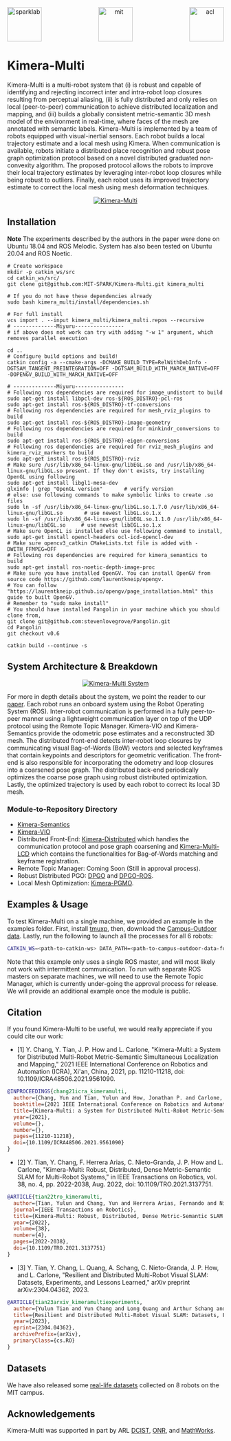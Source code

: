 <div align="center">
  <a href="https://mit.edu/sparklab/">
    <img align="left" src="images/spark_logo.png" height="80" alt="sparklab">
  </a>
  <a href="https://mit.edu">
    <img align="center" src="images/mit_logo.png" height="80" alt="mit">
  </a>
  <a href="http://acl.mit.edu/">
    <img align="right" src="images/acl_logo.jpeg" height="80" alt="acl">
  </a>
</div>

# Kimera-Multi

Kimera-Multi is a multi-robot system that 
(i) is robust and capable of identifying and rejecting incorrect inter and intra-robot loop closures resulting from perceptual aliasing, 
(ii) is fully distributed and only relies on local (peer-to-peer) communication to achieve distributed localization and mapping,
and (iii) builds a globally consistent metric-semantic 3D mesh model of the environment in real-time, where faces of the mesh are annotated with semantic labels. Kimera-Multi is implemented by a team of robots equipped with visual-inertial sensors. Each robot builds a local trajectory estimate and a local mesh using Kimera. When communication is available, robots initiate a distributed place recognition and robust pose graph optimization protocol based on a novel distributed graduated non-convexity algorithm. The proposed protocol allows the robots to improve their local trajectory estimates by leveraging inter-robot loop closures while being robust to outliers. Finally, each robot uses its improved trajectory estimate to correct the local mesh using mesh deformation techniques.

<p align="center">
    <a href="https://youtu.be/G8PktlQ82uw">
    <img src="images/kimera_multi.png" alt="Kimera-Multi">
    </a>
</p>

## Installation

**Note**
The experiments described by the authors in the paper were done on Ubuntu 18.04 and ROS Melodic.
System has also been tested on Ubuntu 20.04 and ROS Noetic.
```
# Create workspace
mkdir -p catkin_ws/src
cd catkin_ws/src/
git clone git@github.com:MIT-SPARK/Kimera-Multi.git kimera_multi

# If you do not have these dependencies already
sudo bash kimera_multi/install/dependencies.sh

# For full install
vcs import . --input kimera_multi/kimera_multi.repos --recursive
# --------------Miyuru----------------
# if above does not work can try with adding "-w 1" argument, which removes parallel execution  

cd ..
# Configure build options and build!
catkin config -a --cmake-args -DCMAKE_BUILD_TYPE=RelWithDebInfo -DGTSAM_TANGENT_PREINTEGRATION=OFF -DGTSAM_BUILD_WITH_MARCH_NATIVE=OFF -DOPENGV_BUILD_WITH_MARCH_NATIVE=OFF

# --------------Miyuru----------------
# Following ros dependencies are required for image_undistort to build
sudo apt-get install libpcl-dev ros-${ROS_DISTRO}-pcl-ros
sudo apt-get install ros-${ROS_DISTRO}-tf-conversions
# Following ros dependencies are required for mesh_rviz_plugins to build
sudo apt-get install ros-${ROS_DISTRO}-image-geometry
# Following ros dependencies are required for minkindr_conversions to build
sudo apt-get install ros-${ROS_DISTRO}-eigen-conversions
# Following ros dependencies are required for rviz_mesh_plugins and kimera_rviz_markers to build
sudo apt-get install ros-${ROS_DISTRO}-rviz
# Make sure /usr/lib/x86_64-linux-gnu/libEGL.so and /usr/lib/x86_64-linux-gnu/libGL.so present. If they don't exists, try installing OpenGL using following
sudo apt-get install libgl1-mesa-dev
glxinfo | grep "OpenGL version"       # verify version
# else: use following commands to make symbolic links to create .so files
sudo ln -sf /usr/lib/x86_64-linux-gnu/libGL.so.1.7.0 /usr/lib/x86_64-linux-gnu/libGL.so       # use newest libGL.so.1.x 
sudo ln -sf /usr/lib/x86_64-linux-gnu/libEGL.so.1.1.0 /usr/lib/x86_64-linux-gnu/libEGL.so     # use newest libEGL.so.1.x
# Make sure OpenCL is installed else use following command to install,
sudo apt-get install opencl-headers ocl-icd-opencl-dev
# Make sure opencv3_catkin CMakeLists.txt file is added with -DWITH_FFMPEG=OFF
# Following ros dependencies are required for kimera_semantics to build
sudo apt-get install ros-noetic-depth-image-proc
# Make sure you have installed OpenGV. You can install OpenGV from source code https://github.com/laurentkneip/opengv.
# You can follow "https://laurentkneip.github.io/opengv/page_installation.html" this guide to built OpenGV.
# Remember to "sudo make install"
# You should have installed Pangolin in your machine which you should clone from,
git clone git@github.com:stevenlovegrove/Pangolin.git
cd Pangolin
git checkout v0.6

catkin build --continue -s
```

## System Architecture & Breakdown
<p align="center">
    <a href="https://arxiv.org/abs/2106.14386">
    <img src="images/system_arch.png" alt="Kimera-Multi System">
    </a>
</p>

For more in depth details about the system, we point the reader to our [paper](https://arxiv.org/abs/2106.14386).
Each robot runs an onboard system using the Robot Operating System (ROS). 
Inter-robot communication is performed in a fully peer-to-peer manner using a lightweight communication layer on top of the UDP protocol using the Remote Topic Manager. 
Kimera-VIO and Kimera-Semantics provide the odometric pose estimates and a reconstructed 3D mesh. 
The distributed front-end detects inter-robot loop closures by communicating visual Bag-of-Words (BoW) vectors and selected keyframes that contain keypoints and descriptors for geometric verification. 
The front-end is also responsible for incorporating the odometry and loop closures into a coarsened pose graph. 
The distributed back-end periodically optimizes the coarse pose graph using robust distributed optimization. Lastly, the optimized trajectory is used by each robot to correct its local 3D mesh.

### Module-to-Repository Directory
- [Kimera-Semantics](https://github.com/MIT-SPARK/Kimera-Semantics)
- [Kimera-VIO](https://github.com/MIT-SPARK/Kimera-VIO)
- Distributed Front-End: [Kimera-Distributed](https://github.com/MIT-SPARK/Kimera-Distributed) which handles the communication protocol and pose graph coarsening and [Kimera-Multi-LCD](https://github.com/MIT-SPARK/Kimera-Multi-LCD) which contains the functionalities for Bag-of-Words matching and keyframe registration.
- Remote Topic Manager: Coming Soon (Still in approval process).
- Robust Distributed PGO: [DPGO](https://github.com/mit-acl/dpgo) and [DPGO-ROS](https://github.com/mit-acl/dpgo_ros).
- Local Mesh Optimization: [Kimera-PGMO](https://github.com/MIT-SPARK/Kimera-PGMO).

## Examples & Usage

To test Kimera-Multi on a single machine, we provided an example in the examples folder.
First, install [tmuxp](https://github.com/tmux-python/tmuxp),
then, download the [Campus-Outdoor data](https://github.com/MIT-SPARK/Kimera-Multi-Data).
Lastly, run the following to launch all the processes for all 6 robots:
```bash
CATKIN_WS=<path-to-catkin-ws> DATA_PATH=<path-to-campus-outdoor-data-folder> LOG_DIR=<path-to-log-folder> tmuxp load 1014-example.yaml
```
Note that this example only uses a single ROS master, and will most likely not work with intermittent communication.
To run with separate ROS masters on separate machines, we will need to use the Remote Topic Manager,
which is currently under-going the approval process for release.
We will provide an additional example once the module is public.

## Citation

If you found Kimera-Multi to be useful, we would really appreciate if you could cite our work:

- [1] Y. Chang, Y. Tian, J. P. How and L. Carlone, "Kimera-Multi: a System for Distributed Multi-Robot Metric-Semantic Simultaneous Localization and Mapping," 2021 IEEE International Conference on Robotics and Automation (ICRA), Xi'an, China, 2021, pp. 11210-11218, doi: 10.1109/ICRA48506.2021.9561090.

```bibtex
@INPROCEEDINGS{chang21icra_kimeramulti,
  author={Chang, Yun and Tian, Yulun and How, Jonathan P. and Carlone, Luca},
  booktitle={2021 IEEE International Conference on Robotics and Automation (ICRA)}, 
  title={Kimera-Multi: a System for Distributed Multi-Robot Metric-Semantic Simultaneous Localization and Mapping}, 
  year={2021},
  volume={},
  number={},
  pages={11210-11218},
  doi={10.1109/ICRA48506.2021.9561090}
}

```

- [2] Y. Tian, Y. Chang, F. Herrera Arias, C. Nieto-Granda, J. P. How and L. Carlone, "Kimera-Multi: Robust, Distributed, Dense Metric-Semantic SLAM for Multi-Robot Systems," in IEEE Transactions on Robotics, vol. 38, no. 4, pp. 2022-2038, Aug. 2022, doi: 10.1109/TRO.2021.3137751.
```bibtex
@ARTICLE{tian22tro_kimeramulti,
  author={Tian, Yulun and Chang, Yun and Herrera Arias, Fernando and Nieto-Granda, Carlos and How, Jonathan P. and Carlone, Luca},
  journal={IEEE Transactions on Robotics}, 
  title={Kimera-Multi: Robust, Distributed, Dense Metric-Semantic SLAM for Multi-Robot Systems}, 
  year={2022},
  volume={38},
  number={4},
  pages={2022-2038},
  doi={10.1109/TRO.2021.3137751}
}

```

- [3] Y. Tian, Y. Chang, L. Quang, A. Schang, C. Nieto-Granda, J. P. How, and L. Carlone, "Resilient and Distributed Multi-Robot Visual SLAM: Datasets, Experiments, and Lessons Learned," arXiv preprint arXiv:2304.04362, 2023.
```bibtex
@ARTICLE{tian23arxiv_kimeramultiexperiments,
  author={Yulun Tian and Yun Chang and Long Quang and Arthur Schang and Carlos Nieto-Granda and Jonathan P. How and Luca Carlone},
  title={Resilient and Distributed Multi-Robot Visual SLAM: Datasets, Experiments, and Lessons Learned},
  year={2023},
  eprint={2304.04362},
  archivePrefix={arXiv},
  primaryClass={cs.RO}
}
```

## Datasets

We have also released some [real-life datasets](https://github.com/MIT-SPARK/Kimera-Multi-Data) collected on 8 robots on the MIT campus.

## Acknowledgements
Kimera-Multi was supported in part by ARL [DCIST](https://www.dcist.org), [ONR](https://www.nre.navy.mil/), and [MathWorks](https://www.mathworks.com/).
